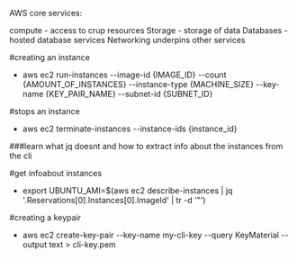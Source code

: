 AWS core services:

compute - access to crup resources
Storage - storage of data
Databases - hosted database services
Networking underpins other services


#creating an instance
- aws ec2 run-instances --image-id {IMAGE_ID} --count {AMOUNT_OF_INSTANCES} --instance-type {MACHINE_SIZE} --key-name {KEY_PAIR_NAME} --subnet-id {SUBNET_ID}

#stops an instance
- aws ec2 terminate-instances --instance-ids {instance_id}

###learn what jq doesnt and how to extract info about the instances from the cli 

#get infoabout instances
- export UBUNTU_AMI=$(aws ec2 describe-instances | jq '.Reservations[0].Instances[0].ImageId' | tr -d '"')

#creating a keypair
- aws ec2 create-key-pair --key-name my-cli-key --query KeyMaterial --output text > cli-key.pem
